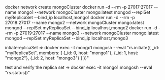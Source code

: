 docker network create mongoCluster
docker run -d --rm -p 27017:27017 --name mongo1 --network mongoCluster mongo:latest mongod --replSet myReplicaSet --bind_ip localhost,mongo1
docker run -d --rm -p 27018:27017 --name mongo2 --network mongoCluster mongo:latest mongod --replSet myReplicaSet --bind_ip localhost,mongo2
docker run -d --rm -p 27019:27017 --name mongo3 --network mongoCluster mongo:latest mongod --replSet myReplicaSet --bind_ip localhost,mongo3

intiatereplicaSet => docker exec -it mongo1 mongosh --eval "rs.initiate({
 _id: \"myReplicaSet\",
 members: [
   {_id: 0, host: \"mongo1\"},
   {_id: 1, host: \"mongo2\"},
   {_id: 2, host: \"mongo3\"}
 ]
})"

test and verify the replica set => docker exec -it mongo1 mongosh --eval "rs.status()"
